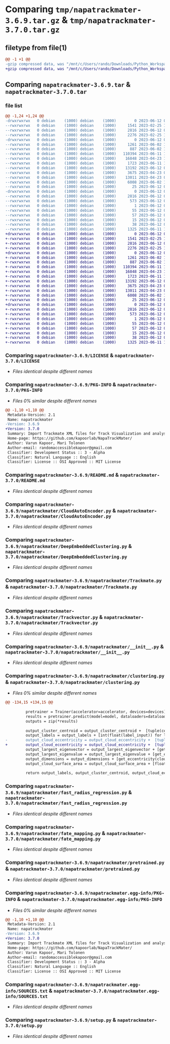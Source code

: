 # Comparing `tmp/napatrackmater-3.6.9.tar.gz` & `tmp/napatrackmater-3.7.0.tar.gz`

## filetype from file(1)

```diff
@@ -1 +1 @@
-gzip compressed data, was "/mnt/c/Users/rando/Downloads/Python_Workspace/NapaTrackMater/dist/.tmp-ieczq_60/napatrackmater-3.6.9.tar", last modified: Mon Jun 12 07:53:42 2023, max compression
+gzip compressed data, was "/mnt/c/Users/rando/Downloads/Python_Workspace/NapaTrackMater/dist/.tmp-tq39lcbp/napatrackmater-3.7.0.tar", last modified: Mon Jun 12 08:29:14 2023, max compression
```

## Comparing `napatrackmater-3.6.9.tar` & `napatrackmater-3.7.0.tar`

### file list

```diff
@@ -1,24 +1,24 @@
-drwxrwxrwx   0 debian    (1000) debian    (1000)        0 2023-06-12 07:53:42.335665 napatrackmater-3.6.9/
--rwxrwxrwx   0 debian    (1000) debian    (1000)     1541 2023-02-25 13:00:46.000000 napatrackmater-3.6.9/LICENSE
--rwxrwxrwx   0 debian    (1000) debian    (1000)     2816 2023-06-12 07:53:42.330946 napatrackmater-3.6.9/PKG-INFO
--rwxrwxrwx   0 debian    (1000) debian    (1000)     2276 2023-02-25 13:36:08.000000 napatrackmater-3.6.9/README.md
-drwxrwxrwx   0 debian    (1000) debian    (1000)        0 2023-06-12 07:53:42.159171 napatrackmater-3.6.9/napatrackmater/
--rwxrwxrwx   0 debian    (1000) debian    (1000)     1261 2023-06-02 10:49:22.000000 napatrackmater-3.6.9/napatrackmater/CloudAutoEncoder.py
--rwxrwxrwx   0 debian    (1000) debian    (1000)      887 2023-06-02 10:42:27.000000 napatrackmater-3.6.9/napatrackmater/DeepEmbeddedClustering.py
--rwxrwxrwx   0 debian    (1000) debian    (1000)   110394 2023-06-11 19:02:37.000000 napatrackmater-3.6.9/napatrackmater/Trackmate.py
--rwxrwxrwx   0 debian    (1000) debian    (1000)    16848 2023-04-23 10:20:11.000000 napatrackmater-3.6.9/napatrackmater/Trackvector.py
--rwxrwxrwx   0 debian    (1000) debian    (1000)     1723 2023-06-11 17:28:48.000000 napatrackmater-3.6.9/napatrackmater/__init__.py
--rwxrwxrwx   0 debian    (1000) debian    (1000)    13192 2023-06-12 07:52:43.000000 napatrackmater-3.6.9/napatrackmater/clustering.py
--rwxrwxrwx   0 debian    (1000) debian    (1000)     3675 2023-04-23 07:54:27.000000 napatrackmater-3.6.9/napatrackmater/fast_radius_regression.py
--rwxrwxrwx   0 debian    (1000) debian    (1000)    13011 2023-04-23 09:37:34.000000 napatrackmater-3.6.9/napatrackmater/fate_mapping.py
--rwxrwxrwx   0 debian    (1000) debian    (1000)     6008 2023-06-02 10:44:48.000000 napatrackmater-3.6.9/napatrackmater/pretrained.py
--rwxrwxrwx   0 debian    (1000) debian    (1000)       25 2023-06-12 07:53:02.000000 napatrackmater-3.6.9/napatrackmater/version.py
-drwxrwxrwx   0 debian    (1000) debian    (1000)        0 2023-06-12 07:53:42.308773 napatrackmater-3.6.9/napatrackmater.egg-info/
--rwxrwxrwx   0 debian    (1000) debian    (1000)     2816 2023-06-12 07:53:41.000000 napatrackmater-3.6.9/napatrackmater.egg-info/PKG-INFO
--rwxrwxrwx   0 debian    (1000) debian    (1000)      573 2023-06-12 07:53:41.000000 napatrackmater-3.6.9/napatrackmater.egg-info/SOURCES.txt
--rwxrwxrwx   0 debian    (1000) debian    (1000)        1 2023-06-12 07:53:41.000000 napatrackmater-3.6.9/napatrackmater.egg-info/dependency_links.txt
--rwxrwxrwx   0 debian    (1000) debian    (1000)       55 2023-06-12 07:53:41.000000 napatrackmater-3.6.9/napatrackmater.egg-info/entry_points.txt
--rwxrwxrwx   0 debian    (1000) debian    (1000)       57 2023-06-12 07:53:41.000000 napatrackmater-3.6.9/napatrackmater.egg-info/requires.txt
--rwxrwxrwx   0 debian    (1000) debian    (1000)       15 2023-06-12 07:53:41.000000 napatrackmater-3.6.9/napatrackmater.egg-info/top_level.txt
--rwxrwxrwx   0 debian    (1000) debian    (1000)       38 2023-06-12 07:53:42.336971 napatrackmater-3.6.9/setup.cfg
--rwxrwxrwx   0 debian    (1000) debian    (1000)     1325 2023-06-11 13:21:48.000000 napatrackmater-3.6.9/setup.py
+drwxrwxrwx   0 debian    (1000) debian    (1000)        0 2023-06-12 08:29:14.535812 napatrackmater-3.7.0/
+-rwxrwxrwx   0 debian    (1000) debian    (1000)     1541 2023-02-25 13:00:46.000000 napatrackmater-3.7.0/LICENSE
+-rwxrwxrwx   0 debian    (1000) debian    (1000)     2816 2023-06-12 08:29:14.530806 napatrackmater-3.7.0/PKG-INFO
+-rwxrwxrwx   0 debian    (1000) debian    (1000)     2276 2023-02-25 13:36:08.000000 napatrackmater-3.7.0/README.md
+drwxrwxrwx   0 debian    (1000) debian    (1000)        0 2023-06-12 08:29:14.311875 napatrackmater-3.7.0/napatrackmater/
+-rwxrwxrwx   0 debian    (1000) debian    (1000)     1261 2023-06-02 10:49:22.000000 napatrackmater-3.7.0/napatrackmater/CloudAutoEncoder.py
+-rwxrwxrwx   0 debian    (1000) debian    (1000)      887 2023-06-02 10:42:27.000000 napatrackmater-3.7.0/napatrackmater/DeepEmbeddedClustering.py
+-rwxrwxrwx   0 debian    (1000) debian    (1000)   110394 2023-06-11 19:02:37.000000 napatrackmater-3.7.0/napatrackmater/Trackmate.py
+-rwxrwxrwx   0 debian    (1000) debian    (1000)    16848 2023-04-23 10:20:11.000000 napatrackmater-3.7.0/napatrackmater/Trackvector.py
+-rwxrwxrwx   0 debian    (1000) debian    (1000)     1723 2023-06-11 17:28:48.000000 napatrackmater-3.7.0/napatrackmater/__init__.py
+-rwxrwxrwx   0 debian    (1000) debian    (1000)    13192 2023-06-12 08:28:29.000000 napatrackmater-3.7.0/napatrackmater/clustering.py
+-rwxrwxrwx   0 debian    (1000) debian    (1000)     3675 2023-04-23 07:54:27.000000 napatrackmater-3.7.0/napatrackmater/fast_radius_regression.py
+-rwxrwxrwx   0 debian    (1000) debian    (1000)    13011 2023-04-23 09:37:34.000000 napatrackmater-3.7.0/napatrackmater/fate_mapping.py
+-rwxrwxrwx   0 debian    (1000) debian    (1000)     6008 2023-06-02 10:44:48.000000 napatrackmater-3.7.0/napatrackmater/pretrained.py
+-rwxrwxrwx   0 debian    (1000) debian    (1000)       25 2023-06-12 08:28:36.000000 napatrackmater-3.7.0/napatrackmater/version.py
+drwxrwxrwx   0 debian    (1000) debian    (1000)        0 2023-06-12 08:29:14.493132 napatrackmater-3.7.0/napatrackmater.egg-info/
+-rwxrwxrwx   0 debian    (1000) debian    (1000)     2816 2023-06-12 08:29:13.000000 napatrackmater-3.7.0/napatrackmater.egg-info/PKG-INFO
+-rwxrwxrwx   0 debian    (1000) debian    (1000)      573 2023-06-12 08:29:13.000000 napatrackmater-3.7.0/napatrackmater.egg-info/SOURCES.txt
+-rwxrwxrwx   0 debian    (1000) debian    (1000)        1 2023-06-12 08:29:13.000000 napatrackmater-3.7.0/napatrackmater.egg-info/dependency_links.txt
+-rwxrwxrwx   0 debian    (1000) debian    (1000)       55 2023-06-12 08:29:13.000000 napatrackmater-3.7.0/napatrackmater.egg-info/entry_points.txt
+-rwxrwxrwx   0 debian    (1000) debian    (1000)       57 2023-06-12 08:29:13.000000 napatrackmater-3.7.0/napatrackmater.egg-info/requires.txt
+-rwxrwxrwx   0 debian    (1000) debian    (1000)       15 2023-06-12 08:29:13.000000 napatrackmater-3.7.0/napatrackmater.egg-info/top_level.txt
+-rwxrwxrwx   0 debian    (1000) debian    (1000)       38 2023-06-12 08:29:14.536814 napatrackmater-3.7.0/setup.cfg
+-rwxrwxrwx   0 debian    (1000) debian    (1000)     1325 2023-06-11 13:21:48.000000 napatrackmater-3.7.0/setup.py
```

### Comparing `napatrackmater-3.6.9/LICENSE` & `napatrackmater-3.7.0/LICENSE`

 * *Files identical despite different names*

### Comparing `napatrackmater-3.6.9/PKG-INFO` & `napatrackmater-3.7.0/PKG-INFO`

 * *Files 0% similar despite different names*

```diff
@@ -1,10 +1,10 @@
 Metadata-Version: 2.1
 Name: napatrackmater
-Version: 3.6.9
+Version: 3.7.0
 Summary: Import Trackmate XML files for Track Visualization and analysis in Napari.
 Home-page: https://github.com/kapoorlab/NapaTrackMater/
 Author: Varun Kapoor, Mari Tolonen
 Author-email: randomaccessiblekapoor@gmail.com
 Classifier: Development Status :: 3 - Alpha
 Classifier: Natural Language :: English
 Classifier: License :: OSI Approved :: MIT License
```

### Comparing `napatrackmater-3.6.9/README.md` & `napatrackmater-3.7.0/README.md`

 * *Files identical despite different names*

### Comparing `napatrackmater-3.6.9/napatrackmater/CloudAutoEncoder.py` & `napatrackmater-3.7.0/napatrackmater/CloudAutoEncoder.py`

 * *Files identical despite different names*

### Comparing `napatrackmater-3.6.9/napatrackmater/DeepEmbeddedClustering.py` & `napatrackmater-3.7.0/napatrackmater/DeepEmbeddedClustering.py`

 * *Files identical despite different names*

### Comparing `napatrackmater-3.6.9/napatrackmater/Trackmate.py` & `napatrackmater-3.7.0/napatrackmater/Trackmate.py`

 * *Files identical despite different names*

### Comparing `napatrackmater-3.6.9/napatrackmater/Trackvector.py` & `napatrackmater-3.7.0/napatrackmater/Trackvector.py`

 * *Files identical despite different names*

### Comparing `napatrackmater-3.6.9/napatrackmater/__init__.py` & `napatrackmater-3.7.0/napatrackmater/__init__.py`

 * *Files identical despite different names*

### Comparing `napatrackmater-3.6.9/napatrackmater/clustering.py` & `napatrackmater-3.7.0/napatrackmater/clustering.py`

 * *Files 0% similar despite different names*

```diff
@@ -134,15 +134,15 @@
         
         pretrainer = Trainer(accelerator=accelerator, devices=devices)
         results = pretrainer.predict(model=model, dataloaders=dataloader)
         outputs = zip(*results)
         
         output_cluster_centroid = output_cluster_centroid +  [tuple(centroid_input) for centroid_input in centroids]
         output_labels = output_labels + [int(float(label_input)) for label_input in labels]
-        output_cloud_eccentricity = output_cloud_eccentricity +  [tuple(get_eccentricity(cloud_input)[0]) for cloud_input in outputs]
+        output_cloud_eccentricity = output_cloud_eccentricity +  [tuple(get_eccentricity(cloud_input))[0] for cloud_input in outputs]
         output_largest_eigenvector = output_largest_eigenvector + [get_eccentricity(cloud_input)[1] for cloud_input in outputs]
         output_largest_eigenvalue = output_largest_eigenvalue + [get_eccentricity(cloud_input)[2] for cloud_input in outputs]
         output_dimensions = output_dimensions + [get_eccentricity(cloud_input)[3] for cloud_input in outputs]
         output_cloud_surface_area = output_cloud_surface_area + [float(get_surface_area(cloud_input)) for cloud_input in outputs]
                 
         return output_labels, output_cluster_centroid, output_cloud_eccentricity, output_largest_eigenvector, output_largest_eigenvalue, output_dimensions, output_cloud_surface_area
```

### Comparing `napatrackmater-3.6.9/napatrackmater/fast_radius_regression.py` & `napatrackmater-3.7.0/napatrackmater/fast_radius_regression.py`

 * *Files identical despite different names*

### Comparing `napatrackmater-3.6.9/napatrackmater/fate_mapping.py` & `napatrackmater-3.7.0/napatrackmater/fate_mapping.py`

 * *Files identical despite different names*

### Comparing `napatrackmater-3.6.9/napatrackmater/pretrained.py` & `napatrackmater-3.7.0/napatrackmater/pretrained.py`

 * *Files identical despite different names*

### Comparing `napatrackmater-3.6.9/napatrackmater.egg-info/PKG-INFO` & `napatrackmater-3.7.0/napatrackmater.egg-info/PKG-INFO`

 * *Files 0% similar despite different names*

```diff
@@ -1,10 +1,10 @@
 Metadata-Version: 2.1
 Name: napatrackmater
-Version: 3.6.9
+Version: 3.7.0
 Summary: Import Trackmate XML files for Track Visualization and analysis in Napari.
 Home-page: https://github.com/kapoorlab/NapaTrackMater/
 Author: Varun Kapoor, Mari Tolonen
 Author-email: randomaccessiblekapoor@gmail.com
 Classifier: Development Status :: 3 - Alpha
 Classifier: Natural Language :: English
 Classifier: License :: OSI Approved :: MIT License
```

### Comparing `napatrackmater-3.6.9/napatrackmater.egg-info/SOURCES.txt` & `napatrackmater-3.7.0/napatrackmater.egg-info/SOURCES.txt`

 * *Files identical despite different names*

### Comparing `napatrackmater-3.6.9/setup.py` & `napatrackmater-3.7.0/setup.py`

 * *Files identical despite different names*

